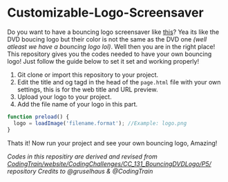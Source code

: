 # Customizable-Logo-Screensaver
Do you want to have a bouncing logo screensaver like <a href="https://th.kyle9.repl.co/">this</a>? Yea its like the DVD boucing logo but their color is not the same as the DVD one *(well atleast we have a bouncing logo lol)*. Well then you are in the right place! This repository gives you the codes needed to have your own bouncing logo! Just follow the guide below to set it set and working properly!

1. Git clone or import this repository to your project.
2. Edit the title and og tagd in the head of the `page.html` file with your own settings, this is for the web title and URL preview.
3. Upload your logo to your project.
4. Add the file name of your logo in this part.
```js
function preload() {
  logo = loadImage('filename.format'); //Example: logo.png
}
```
Thats it! Now run your project and see your own bouncing logo, Amazing!


*Codes in this repositiry are derived and revised from <a href="https://github.com/CodingTrain/website/tree/main/CodingChallenges/CC_131_BouncingDVDLogo/P5">CodingTrain/website/CodingChallenges/CC_131_BouncingDVDLogo/P5/</a> repository
Credits to @gruselhaus & @CodingTrain*
